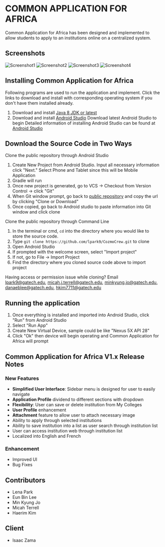 # COMMON APPLICATION FOR AFRICA
Common Application for Africa has been designed and implemented to allow students to apply to an institutions online on a centralized system.

## Screenshots

![Screenshot1](Screenshots/login.png)
![Screenshot2](Screenshots/list.png)
![Screenshot3](Screenshots/application.png)
![Screenshot4](Screenshots/application2.png)

## Installing Common Application for Africa
Following programs are used to run the application and implement. Click the links to download and install with corresponding operating system if you don't have them installed already.

1. Download and install [Java 8 JDK or latest](https://www.oracle.com/technetwork/java/javase/downloads/index.html)
2. Download and install [Android Studio](https://developer.android.com/studio/) Download latest Android Studio to begin
   Detailed information of installing Android Studio can be found at [Android Studio](https://developer.android.com/studio/)

## Download the Source Code in Two Ways

Clone the public repository through Android Studio
1. Create New Project from Android Studio. Input all necessary information click "Next." Select Phone and Tablet since this will be Mobile Application
2. Gradle will run
3. Once new project is generated, go to VCS -> Checkout from Version Control -> click "Git"
4. When Git window prompt, go back to [public repository](https://github.com/lpark9/CozmoCrew) and copy the url by clicking "Clone or Download"
5. Once copied, go back to Android studio to paste information into Git window and click clone

Clone the public repository through Command Line
1. In the terminal or cmd, `cd` into the directory where you would like to store the source code.
2. Type `git clone https://github.com/lpark9/CozmoCrew.git` to clone
3. Open Android Studio
  1. If prompted with the welcome screen, select "Import project"
  2. If not, go to File -> Import Project
4. Find the directory where you cloned source code above to import project

Having access or permission issue while cloning? Email lpark9@gatech.edu, micah.j.terrell@gatech.edu, minkyung.jo@gatech.edu, danaeblee@gatech.edu, hkim7711@gatech.edu

## Running the application
1. Once everything is installed and imported into Android Studio, click "Run" from Android Studio
2. Select "Run App"
3. Create New Virtual Device, sample could be like "Nexus 5X API 28"
4. Click "Ok" then device will begin operating and Common Application for Africa will prompt


## Common Application for Africa V1.x Release Notes
### New Features
* **Simplified User Interface**: Sidebar menu is designed for user to easily navigate
* **Application Profile** dividend to different sections with dropdown
* **Flexibility**: User can save or delete institution from My Colleges
* **User Profile** enhancement
* **Attachment** feature to allow user to attach necessary image
* Ability to apply through selected institutions
* Ability to save institution into a list as user search through institution list
* User can access institution web through institution list
* Localized into English and French

### Enhancement
* Improved UI
* Bug Fixes

## Contributors
* Lena Park
* Eun Bin Lee
* Min Kyung Jo
* Micah Terrell
* Haerim Kim

## Client
* Isaac Zama